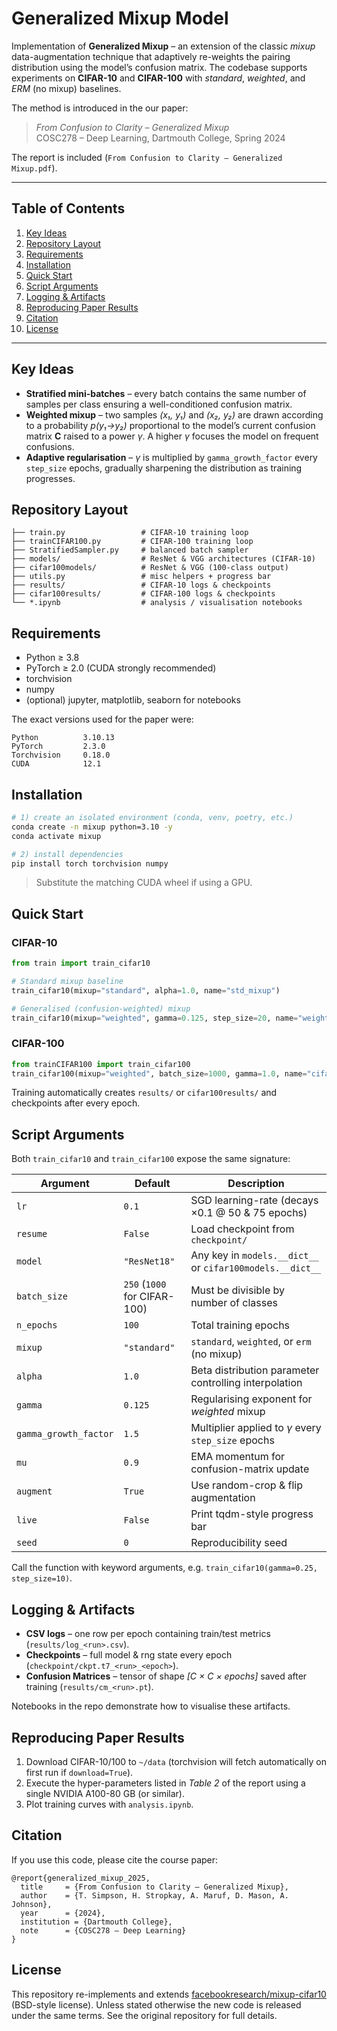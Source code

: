 # Generalized Mixup Model 

Implementation of **Generalized Mixup** – an extension of the classic *mixup* data-augmentation technique that adaptively re-weights the pairing distribution using the model’s confusion matrix.  The codebase supports experiments on **CIFAR-10** and **CIFAR-100** with *standard*, *weighted*, and *ERM* (no mixup) baselines.

The method is introduced in the our paper:

> *From Confusion to Clarity – Generalized Mixup*  
> COSC278 – Deep Learning, Dartmouth College, Spring 2024

The report is included (`From Confusion to Clarity – Generalized Mixup.pdf`).

---

## Table of Contents
1. [Key Ideas](#key-ideas)  
2. [Repository Layout](#repository-layout)  
3. [Requirements](#requirements)  
4. [Installation](#installation)  
5. [Quick Start](#quick-start)  
6. [Script Arguments](#script-arguments)  
7. [Logging & Artifacts](#logging--artifacts)  
8. [Reproducing Paper Results](#reproducing-paper-results)  
9. [Citation](#citation)  
10. [License](#license)

---

## Key Ideas
* **Stratified mini-batches** – every batch contains the same number of samples per class ensuring a well-conditioned confusion matrix.
* **Weighted mixup** – two samples *(x₁, y₁)* and *(x₂, y₂)* are drawn according to a probability *p(y₁→y₂)* proportional to the model’s current confusion matrix **C** raised to a power *γ*.  A higher *γ* focuses the model on frequent confusions.
* **Adaptive regularisation** – *γ* is multiplied by `gamma_growth_factor` every `step_size` epochs, gradually sharpening the distribution as training progresses.

## Repository Layout
```
├── train.py                 # CIFAR-10 training loop
├── trainCIFAR100.py         # CIFAR-100 training loop
├── StratifiedSampler.py     # balanced batch sampler
├── models/                  # ResNet & VGG architectures (CIFAR-10)
├── cifar100models/          # ResNet & VGG (100-class output)
├── utils.py                 # misc helpers + progress bar
├── results/                 # CIFAR-10 logs & checkpoints
├── cifar100results/         # CIFAR-100 logs & checkpoints
└── *.ipynb                  # analysis / visualisation notebooks
```

## Requirements
* Python ≥ 3.8
* PyTorch ≥ 2.0 (CUDA strongly recommended)
* torchvision
* numpy
* (optional) jupyter, matplotlib, seaborn for notebooks

The exact versions used for the paper were:
```
Python          3.10.13
PyTorch         2.3.0
Torchvision     0.18.0
CUDA            12.1
```

## Installation
```bash
# 1) create an isolated environment (conda, venv, poetry, etc.)
conda create -n mixup python=3.10 -y
conda activate mixup

# 2) install dependencies
pip install torch torchvision numpy
```
> Substitute the matching CUDA wheel if using a GPU.

## Quick Start
### CIFAR-10
```python
from train import train_cifar10

# Standard mixup baseline
train_cifar10(mixup="standard", alpha=1.0, name="std_mixup")

# Generalised (confusion-weighted) mixup
train_cifar10(mixup="weighted", gamma=0.125, step_size=20, name="weighted_mixup")
```

### CIFAR-100
```python
from trainCIFAR100 import train_cifar100
train_cifar100(mixup="weighted", batch_size=1000, gamma=1.0, name="cifar100_wmixup")
```
Training automatically creates `results/` or `cifar100results/` and checkpoints after every epoch.

## Script Arguments
Both `train_cifar10` and `train_cifar100` expose the same signature:

| Argument | Default | Description |
|---|---|---|
| `lr` | `0.1` | SGD learning-rate (decays ×0.1 @ 50 & 75 epochs) |
| `resume` | `False` | Load checkpoint from `checkpoint/` |
| `model` | `"ResNet18"` | Any key in `models.__dict__` or `cifar100models.__dict__` |
| `batch_size` | `250` (`1000` for CIFAR-100) | Must be divisible by number of classes |
| `n_epochs` | `100` | Total training epochs |
| `mixup` | `"standard"` | `standard`, `weighted`, or `erm` (no mixup) |
| `alpha` | `1.0` | Beta distribution parameter controlling interpolation |
| `gamma` | `0.125` | Regularising exponent for *weighted* mixup |
| `gamma_growth_factor` | `1.5` | Multiplier applied to *γ* every `step_size` epochs |
| `mu` | `0.9` | EMA momentum for confusion-matrix update |
| `augment` | `True` | Use random-crop & flip augmentation |
| `live` | `False` | Print tqdm-style progress bar |
| `seed` | `0` | Reproducibility seed |

Call the function with keyword arguments, e.g. `train_cifar10(gamma=0.25, step_size=10)`.

## Logging & Artifacts
* **CSV logs** – one row per epoch containing train/test metrics (`results/log_<run>.csv`).
* **Checkpoints** – full model & rng state every epoch (`checkpoint/ckpt.t7_<run>_<epoch>`).
* **Confusion Matrices** – tensor of shape *[C × C × epochs]* saved after training (`results/cm_<run>.pt`).

Notebooks in the repo demonstrate how to visualise these artifacts.

## Reproducing Paper Results
1. Download CIFAR-10/100 to `~/data` (torchvision will fetch automatically on first run if `download=True`).
2. Execute the hyper-parameters listed in *Table 2* of the report using a single NVIDIA A100-80 GB (or similar).
3. Plot training curves with `analysis.ipynb`.

## Citation
If you use this code, please cite the course paper:
```text
@report{generalized_mixup_2025,
  title     = {From Confusion to Clarity – Generalized Mixup},
  author    = {T. Simpson, H. Stropkay, A. Maruf, D. Mason, A. Johnson},
  year      = {2024},
  institution = {Dartmouth College},
  note      = {COSC278 – Deep Learning}
}
```

## License
This repository re-implements and extends [facebookresearch/mixup-cifar10](https://github.com/facebookresearch/mixup-cifar10) (BSD-style license).  Unless stated otherwise the new code is released under the same terms.  See the original repository for full details.
